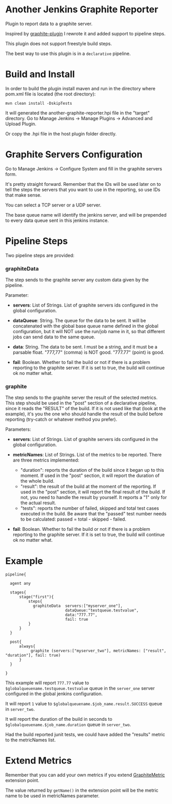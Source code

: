 # Another Jenkins Graphite Reporter

Plugin to report data to a graphite server.

Inspired by  [graphite-plugin](https://github.com/jenkinsci/graphite-plugin) I rewrote it and added support to pipeline steps. 

This plugin does not support freestyle build steps.

The best way to use this plugin is in a `declarative` pipeline.


# Build and Install
In order to build the plugin install maven and run in the directory where pom.xml file is located (the root directory):

    mvn clean install -DskipTests
    
It will generated the another-graphite-reporter.hpi file in the "target" directory. Go to Manage Jenkins -> Manage Plugins -> Advanced and Upload Plugin.

Or copy the .hpi file in the host plugin folder directly.


# Graphite Servers Configuration

Go to Manage Jenkins -> Configure System and fill in the graphite servers form.

It's pretty straight forward. Remember that the IDs will be used later on to tell the steps the servers that you want to use in the reporting, so use IDs that make sense.

You can select a TCP server or a UDP server.

The base queue name will identify the jenkins server, and will be prepended to every data queue sent in this jenkins instance.


# Pipeline Steps

Two pipeline steps are provided:

### graphiteData

The step sends to the graphite server any custom data given by the pipeline.

Parameter:

- **servers**: List of Strings. List of graphite servers ids configured in the global configuration.
- **dataQueue**: String. The queue for the data to be sent. It will be concatenated with the global base queue name defined in the global configuration, but it will NOT use the run/job name in it, so that different jobs can send data to the same queue.
 
- **data**: String. The data to be sent. I must be a string, and it must be a parsable float. "777,77" (comma) is NOT good. "777.77" (point) is good.
- **fail**: Boolean. Whether to fail the build or not if there is a problem reporting to the graphite server. If it is set to true, the build will continue ok no matter what.


### graphite

The step sends to the graphite server the result of the selected metrics. This step should be used in the "post" section of a declarative pipeline, since it reads the "RESULT" of the build. If it is not used like that (look at the example), it's you the one who should handle the result of the build before reporting (try-catch or whatever method you prefer).

Parameters:

- **servers**: List of Strings. List of graphite servers ids configured in the global configuration.
- **metricNames**: List of Strings. List of the metrics to be reported. There are three metrics implemented:
  *  "duration": reports the duration of the build since it began up to this moment. If used in the "post" section, it will report the duration of the whole build.
  *  "result": the result of the build at the moment of the reporting. If used in the "post" section, it will report the final result of the build. If not, you need to handle the result by yourself. It reports a "1" only for the actual result.
  *  "tests": reports the number of failed, skipped and total test cases executed in the build. Be aware that the "passed" test number needs to be calculated: passed = total - skipped - failed.

- **fail**: Boolean. Whether to fail the build or not if there is a problem reporting to the graphite server. If it is set to true, the build will continue ok no matter what.




# Example

    pipeline{

      agent any
    
      stages{
          stage("first"){
              steps{
                graphiteData  servers:["myserver_one"], 
                              dataQueue:"testqueue.testvalue", 
                              data:"777.77",
                              fail: true
              }
          }    
      }

      post{
          always{
               graphite (servers:["myserver_two"], metricNames: ["result", "duration"], fail: true)
          }       
      } 

    }

This example will report `777.77` value to `$globalqueuename.testqueue.testvalue` queue in the  `server_one` server configured in the global jenkins configuration.

It will report `1` value to `$globalqueuename.$job_name.result.SUCCESS` queue in `server_two`.

It will report the duration of the build in seconds to `$globalqueuename.$job_name.duration` queue in `server_two`.

Had the build reported junit tests, we could have added the "results" metric to the metricNames list.

# Extend Metrics

Remember that you can add your own metrics if you extend [GraphiteMetric](src/main/java/org/jenkinsci/plugins/another/graphite/metrics/GraphiteMetric.java) extension point.

The value returned by `getName()` in the extension point will be the metric name to be used in metricNames parameter.
